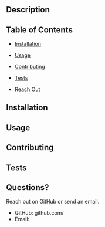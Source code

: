 
  
  # 
  ## Description
  
  ## Table of Contents
  - [Installation](#installation)
  - [Usage](#usage)
  
  - [Contributing](#contributing)
  - [Tests](#tests)
  - [Reach Out](#questions)
  ## Installation <a name="installation"></a>
  
  ## Usage <a name="usage"></a>
  
  
  
  ## Contributing <a name="contributing"></a>
  
  ## Tests <a name="tests"></a>
  
  ## Questions? <a name="questions"></a>
  Reach out on GitHub or send an email. 
  - GitHub: github.com/
  - Email: 
  
